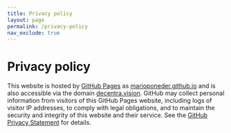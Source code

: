 ```yaml
---
title: Privacy policy
layout: page
permalink: /privacy-policy
nav_exclude: true
---
```


# Privacy policy

This website is hosted by [GitHub Pages](https://pages.github.com) as [marioponeder.github.io](https://marioponeder.github.io) and is also accessible via the domain [decentra.vision](https://decentra.vision). GitHub may collect personal information from visitors of this GitHub Pages website, including logs of visitor IP addresses, to comply with legal obligations, and to maintain the security and integrity of this website and their service. See the [GitHub Privacy Statement](https://docs.github.com/site-policy/privacy-policies/github-privacy-statement) for details.

